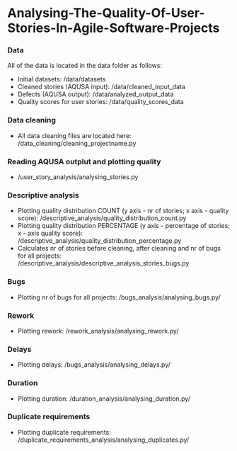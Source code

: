# Analysing-The-Quality-Of-User-Stories-In-Agile-Software-Projects

<h3>Data</h3>
All of the data is located in the data folder as follows:
<ul>
  <li>Initial datasets: /data/datasets</li>
  <li>Cleaned stories (AQUSA input): /data/cleaned_input_data</li>
  <li>Defects (AQUSA output): /data/analyzed_output_data</li>
  <li>Quality scores for user stories: /data/quality_scores_data</li>
</ul> 

<h3>Data cleaning</h3>
<ul>
  <li>All data cleaning files are located here: /data_cleaning/cleaning_projectname.py</li>
</ul> 

<h3>Reading AQUSA outplut and plotting quality</h3>
<ul>
  <li>/user_story_analysis/analysing_stories.py</li>
</ul> 

<h3>Descriptive analysis</h3>
<ul>
  <li>Plotting quality distribution COUNT (y axis - nr of stories; x axis - quality score): /descriptive_analysis/quality_distribution_count.py</li>
  <li>Plotting quality distribution PERCENTAGE (y axis - percentage of stories; x - axis quality score): /descriptive_analysis/quality_distribution_percentage.py</li>
  <li>Calculates nr of stories before cleaning, after cleaning and nr of bugs for all projects: /descriptive_analysis/descriptive_analysis_stories_bugs.py</li>
</ul> 

<h3>Bugs</h3>
<ul>
  <li>Plotting nr of bugs for all projects: /bugs_analysis/analysing_bugs.py/</li>
</ul> 

<h3>Rework</h3>
<ul>
  <li>Plotting rework: /rework_analysis/analysing_rework.py/</li>
</ul> 

<h3>Delays</h3>
<ul>
  <li>Plotting delays: /bugs_analysis/analysing_delays.py/</li>
</ul> 

<h3>Duration</h3>
<ul>
  <li>Plotting duration: /duration_analysis/analysing_duration.py/</li>
</ul> 

<h3>Duplicate requirements</h3>
<ul>
  <li>Plotting duplicate requirements: /duplicate_requirements_analysis/analysing_duplicates.py/</li>
</ul> 


